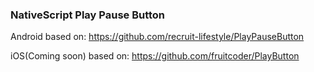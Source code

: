 ### NativeScript Play Pause Button


Android based on: https://github.com/recruit-lifestyle/PlayPauseButton

iOS(Coming soon) based on: https://github.com/fruitcoder/PlayButton

